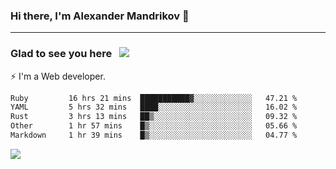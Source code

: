 ### Hi there, I'm Alexander Mandrikov 👋

- - -

### Glad to see you here &nbsp; ![](https://komarev.com/ghpvc/?username=nunsez&color=blue&label=visitors)

⚡ I'm a Web developer.

<!--✨ My GitHub <a href="https://nunsez.github.io/" target="_blank">resume link</a>-->

<!--
**nunsez/nunsez** is a ✨ _special_ ✨ repository because its `README.md` (this file) appears on your GitHub profile.

Here are some ideas to get you started:

- 🔭 I’m currently working on ...
- 🌱 I’m currently learning ...
- 👯 I’m looking to collaborate on ...
- 🤔 I’m looking for help with ...
- 💬 Ask me about ...
- 📫 How to reach me: ...
- 😄 Pronouns: ...
- ⚡ Fun fact: ...
-->


<!--START_SECTION:waka-->

```txt
Ruby         16 hrs 21 mins  ███████████▓░░░░░░░░░░░░░   47.21 %
YAML         5 hrs 32 mins   ████░░░░░░░░░░░░░░░░░░░░░   16.02 %
Rust         3 hrs 13 mins   ██▒░░░░░░░░░░░░░░░░░░░░░░   09.32 %
Other        1 hr 57 mins    █▒░░░░░░░░░░░░░░░░░░░░░░░   05.66 %
Markdown     1 hr 39 mins    █▒░░░░░░░░░░░░░░░░░░░░░░░   04.77 %
```

<!--END_SECTION:waka-->


<span>
<!-- <img height="160em" src="https://github-readme-stats-nunsez.vercel.app/api?username=nunsez&show_icons=true&count_private=true&hide_border=true&hide=issues" /> -->
<img src="https://github-readme-stats-nunsez.vercel.app/api/top-langs/?username=nunsez&layout=compact&hide_border=true" />
</span>


<!--
[![willianrod's wakatime stats](https://github-readme-stats.vercel.app/api/wakatime?username=nunsez&hide_border=true)](https://github.com/anuraghazra/github-readme-stats)
-->
